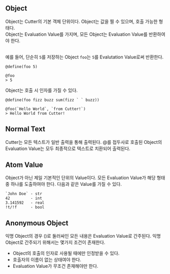 ## Object
Object는 Cutter의 기본 객체 단위이다. Object는 값을 띌 수 있으며, 호출 가능한 형태다. <br>
Object는 Evaluation Value를 가지며, 모든 Object는 Evaluation Value를 반환하여야 한다. <br> <br>

예를 들어, 단순히 `5`를 저장하는 Object `foo`는 `5`를 Evalutation Value로써 반환한다.
```
@define(foo 5)

@foo
> 5
```

Object는 호출 시 인자를 가질 수 있다.
```
@define(foo fizz buzz sum(fizz ` ` buzz))

@foo(`Hello World`, `from Cutter!`)
> Hello World from Cutter!
``` 

## Normal Text
Cutter는 모든 텍스트가 일반 출력을 통해 출력된다. @를 접두사로 호출된 Object의 Evaluation Value는 모두 최종적으로 텍스트로 치환되어 출력된다.

## Atom Value
Object가 아닌 제일 기본적인 단위의 Value이다. 모든 Evaluation Value가 해당 형태 중 하나를 도출하여야 한다. 다음과 같은 Value를 가질 수 있다.
```
`John Doe` - str
42         - int
3.141592   - real
!t/!f      - bool
```

## Anonymous Object

익명 Object의 경우 ()로 둘러싸인 모든 내용은 Evaluation Value로 간주된다. 익명 Object로 간주되기 위해서는 몇가지 조건이 존재한다.

- Object의 호출의 인자로 사용될 때에만 인정받을 수 있다.
- 호출자의 이름이 없는 상태여야 한다.
- Evaluation Value가 무조건 존재해야만 한다.